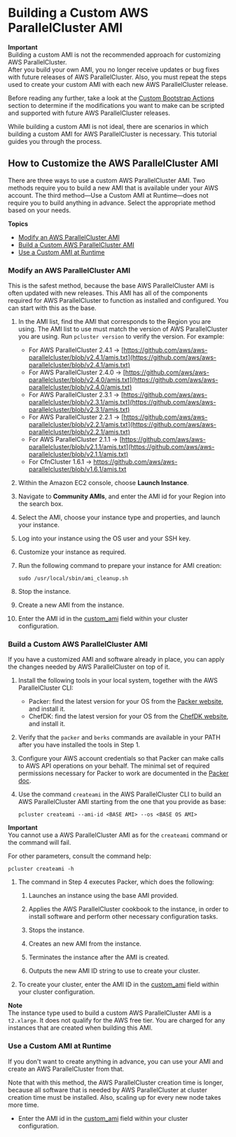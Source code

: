 # Building a Custom AWS ParallelCluster AMI<a name="tutorials_02_ami_customization"></a>

**Important**  
Building a custom AMI is not the recommended approach for customizing AWS ParallelCluster\.  
After you build your own AMI, you no longer receive updates or bug fixes with future releases of AWS ParallelCluster\. Also, you must repeat the steps used to create your custom AMI with each new AWS ParallelCluster release\.

Before reading any further, take a look at the [Custom Bootstrap Actions](pre_post_install.md) section to determine if the modifications you want to make can be scripted and supported with future AWS ParallelCluster releases\.

While building a custom AMI is not ideal, there are scenarios in which building a custom AMI for AWS ParallelCluster is necessary\. This tutorial guides you through the process\.

## How to Customize the AWS ParallelCluster AMI<a name="how-to-customize-the-aws-parallelcluster-ami"></a>

There are three ways to use a custom AWS ParallelCluster AMI\. Two methods require you to build a new AMI that is available under your AWS account\. The third method—Use a Custom AMI at Runtime—does not require you to build anything in advance\. Select the appropriate method based on your needs\.

**Topics**
+ [Modify an AWS ParallelCluster AMI](#modify-an-aws-parallelcluster-ami)
+ [Build a Custom AWS ParallelCluster AMI](#build-a-custom-aws-parallelcluster-ami)
+ [Use a Custom AMI at Runtime](#use-a-custom-ami-at-runtime)

### Modify an AWS ParallelCluster AMI<a name="modify-an-aws-parallelcluster-ami"></a>

This is the safest method, because the base AWS ParallelCluster AMI is often updated with new releases\. This AMI has all of the components required for AWS ParallelCluster to function as installed and configured\. You can start with this as the base\.

1. In the AMI list, find the AMI that corresponds to the Region you are using\. The AMI list to use must match the version of AWS ParallelCluster you are using\. Run `pcluster version` to verify the version\. For example:
   + For AWS ParallelCluster 2\.4\.1 \-> [https://github.com/aws/aws-parallelcluster/blob/v2.4.1/amis.txt](https://github.com/aws/aws-parallelcluster/blob/v2.4.1/amis.txt) 
   + For AWS ParallelCluster 2\.4\.0 \-> [https://github.com/aws/aws-parallelcluster/blob/v2.4.0/amis.txt](https://github.com/aws/aws-parallelcluster/blob/v2.4.0/amis.txt) 
   + For AWS ParallelCluster 2\.3\.1 \-> [https://github.com/aws/aws-parallelcluster/blob/v2.3.1/amis.txt](https://github.com/aws/aws-parallelcluster/blob/v2.3.1/amis.txt) 
   + For AWS ParallelCluster 2\.2\.1 \-> [https://github.com/aws/aws-parallelcluster/blob/v2.2.1/amis.txt](https://github.com/aws/aws-parallelcluster/blob/v2.2.1/amis.txt) 
   + For AWS ParallelCluster 2\.1\.1 \-> [https://github.com/aws/aws-parallelcluster/blob/v2.1.1/amis.txt](https://github.com/aws/aws-parallelcluster/blob/v2.1.1/amis.txt) 
   + For CfnCluster 1\.6\.1 \-> [https://github\.com/aws/aws\-parallelcluster/blob/v1\.6\.1/amis\.txt](https://github.com/aws/aws-parallelcluster/blob/v1.6.1/amis.txt) 

1. Within the Amazon EC2 console, choose **Launch Instance**\.

1. Navigate to **Community AMIs**, and enter the AMI id for your Region into the search box\.

1. Select the AMI, choose your instance type and properties, and launch your instance\.

1. Log into your instance using the OS user and your SSH key\.

1. Customize your instance as required\.

1. Run the following command to prepare your instance for AMI creation:

   ```
   sudo /usr/local/sbin/ami_cleanup.sh
   ```

1. Stop the instance\.

1. Create a new AMI from the instance\.

1. Enter the AMI id in the [custom\_ami](cluster-definition.md#custom-ami-section) field within your cluster configuration\.

### Build a Custom AWS ParallelCluster AMI<a name="build-a-custom-aws-parallelcluster-ami"></a>

If you have a customized AMI and software already in place, you can apply the changes needed by AWS ParallelCluster on top of it\.

1. Install the following tools in your local system, together with the AWS ParallelCluster CLI:
   + Packer: find the latest version for your OS from the [Packer website](https://www.packer.io/downloads.html), and install it\.
   + ChefDK: find the latest version for your OS from the [ChefDK website](https://downloads.chef.io/chefdk/), and install it\.

1. Verify that the `packer` and `berks` commands are available in your PATH after you have installed the tools in Step 1\.

1. Configure your AWS account credentials so that Packer can make calls to AWS API operations on your behalf\. The minimal set of required permissions necessary for Packer to work are documented in the [Packer doc](https://www.packer.io/docs/builders/amazon.html#iam-task-or-instance-role)\.

1. Use the command `createami` in the AWS ParallelCluster CLI to build an AWS ParallelCluster AMI starting from the one that you provide as base:

   ```
   pcluster createami --ami-id <BASE AMI> --os <BASE OS AMI>
   ```
**Important**  
You cannot use a AWS ParallelCluster AMI as *<BASE AMI>* for the `createami` command or the command will fail\.

   For other parameters, consult the command help:

   ```
   pcluster createami -h
   ```

1. The command in Step 4 executes Packer, which does the following:

   1. Launches an instance using the base AMI provided\.

   1. Applies the AWS ParallelCluster cookbook to the instance, in order to install software and perform other necessary configuration tasks\.

   1. Stops the instance\.

   1. Creates an new AMI from the instance\.

   1. Terminates the instance after the AMI is created\.

   1. Outputs the new AMI ID string to use to create your cluster\.

1. To create your cluster, enter the AMI ID in the [custom\_ami](cluster-definition.md#custom-ami-section) field within your cluster configuration\.

**Note**  
The instance type used to build a custom AWS ParallelCluster AMI is a `t2.xlarge`\. It does not qualify for the AWS free tier\. You are charged for any instances that are created when building this AMI\.

### Use a Custom AMI at Runtime<a name="use-a-custom-ami-at-runtime"></a>

If you don't want to create anything in advance, you can use your AMI and create an AWS ParallelCluster from that\.

Note that with this method, the AWS ParallelCluster creation time is longer, because all software that is needed by AWS ParallelCluster at cluster creation time must be installed\. Also, scaling up for every new node takes more time\.
+ Enter the AMI id in the [custom\_ami](cluster-definition.md#custom-ami-section) field within your cluster configuration\.